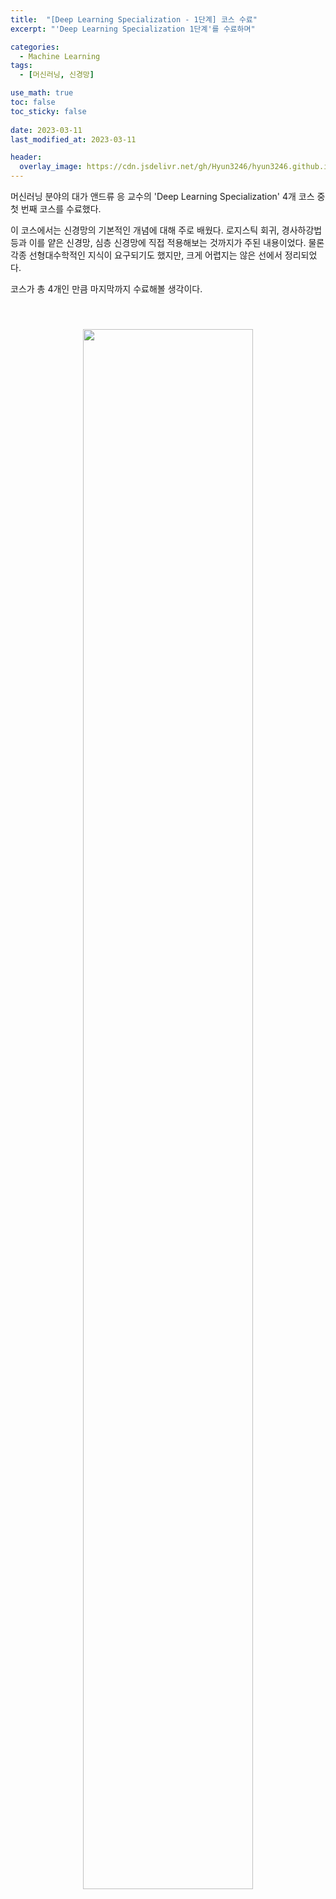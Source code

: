```yaml
---
title:  "[Deep Learning Specialization - 1단계] 코스 수료"
excerpt: "'Deep Learning Specialization 1단계'를 수료하며"

categories:
  - Machine Learning
tags:
  - [머신러닝, 신경망]

use_math: true
toc: false
toc_sticky: false
 
date: 2023-03-11
last_modified_at: 2023-03-11

header:
  overlay_image: https://cdn.jsdelivr.net/gh/Hyun3246/hyun3246.github.io@master/image/overlay image/andrew ng 1.png
---
```


머신러닝 분야의 대가 앤드류 응 교수의 'Deep Learning Specialization' 4개 코스 중 첫 번째 코스를 수료했다.

이 코스에서는 신경망의 기본적인 개념에 대해 주로 배웠다. 로지스틱 회귀, 경사하강법 등과 이를 얕은 신경망, 심층 신경망에 직접 적용해보는 것까지가 주된 내용이었다. 물론 각종 선형대수학적인 지식이 요구되기도 했지만, 크게 어렵지는 않은 선에서 정리되었다.

코스가 총 4개인 만큼 마지막까지 수료해볼 생각이다.

<br/>
<figure style="display:block; text-align:center;">
  <img src="https://cdn.jsdelivr.net/gh/Hyun3246/hyun3246.github.io@master/image/Deep Learning Specialization/코스1 수료증.jpg"
       style="width: 80%; height: auto; margin:10px">
</figure>
<br/>

